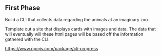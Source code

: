 ## First Phase
Build a CLI that collects data regarding the animals at an imaginary zoo.

Template out a site that displays cards with images and data.  The data that will eventually will these html pages will be based off the information gathered with the CLI.


https://www.npmjs.com/package/cli-progress